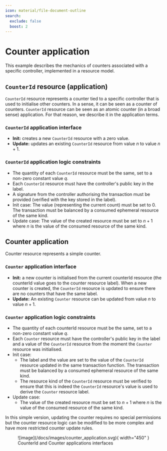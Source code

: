 ```yaml
---
icon: material/file-document-outline
search:
  exclude: false
  boost: 2
---
```


# Counter application

This example describes the mechanics of counters associated with a specific controller, implemented in a resource model.

## `CounterId` resource (application)

`CounterId` resource represents a counter tied to a specific controller that is used to initialise other counters. In a sense, it can be seen as a counter of counters. `CounterId` resource can be seen as an atomic counter (in a broad sense) application. For that reason, we describe it in the application terms. 

### `CounterId` application interface

- **Init:** creates a new `CounterId` resource with a zero value.
- **Update:** updates an existing `CounterId` resource from value $n$ to value $n + 1$.

### `CounterId` application logic constraints

- The quantity of each `CounterId` resource must be the same, set to a non-zero constant value $q$. 
- Each `CounterId` resource must have the controller's public key in the label. 
- A signature from the controller authorising the transaction must be provided (verified with the key stored in the label).
- Init case: The value (representing the current count) must be set to 0. The transaction must be balanced by a consumed ephemeral resource of the same kind. 
- Update case: The value of the created resource must be set to $n + 1$ where $n$ is the value of the consumed resource of the same kind.

## Counter application

Counter resource represents a simple counter. 

### `Counter` application interface

- **Init:** a new counter is initialised from the current counterId resource (the counterId value goes to the counter resource label). When a new counter is created, the `CounterId` resource is updated to ensure there are no counters that have the same label.
- **Update:** An existing `Counter` resource can be updated from value $n$ to value $n + 1$.

### `Counter` application logic constraints

- The quantity of each counterId resource must be the same, set to a non-zero constant value $q$. 
- Each `Counter` resource must have the controller's public key in the label and a value of the `CounterId` resource from the moment the `Counter` resource was initialised.
- Init case: 
     - The label and the value are set to the value of the `CounterId` resource updated in the same transaction function. The transaction must be balanced by a consumed ephemeral resource of the same kind. 
     - The resource kind of the `CounterId` resource must be verified to ensure that this is indeed the `CounterId` resource's value is used to derive the `Counter` resource label. 
- Update case: 
    - The value of the created resource must be set to $n + 1$ where $n$ is the value of the consumed resource of the same kind.

In this simple version, updating the counter requires no special permissions but the counter resource logic can be modified to be more complex and have more restricted counter update rules.

<figure markdown="span">
![image](/docs/images/counter_application.svg){ width="450" }
<figcaption markdown="span">
CounterId and Counter applications interfaces
</figcaption>
</figure>